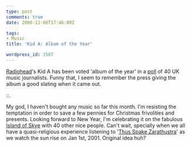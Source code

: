 ```yaml
---
type: post
comments: true
date: 2000-12-06T17:46:00Z

tags:
- Music
title: 'Kid A: Album of the Year'

wordpress_id: 1507
---
```


[Radiohead](http://www.radiohead.com)'s Kid A has been voted 'album of the year' in a [poll](http://news.bbc.co.uk/hi/english/entertainment/newsid_1057000/1057513.stm) of 40 UK music journalists. Funny that, I seem to remember the press giving the album a good slating when it came out.  

::.  

My god, I haven't bought any music so far this month. I'm resisting the temptation in order to save a few pennies for Christmas frivolities and presents. Looking forward to New Year, I'm celebrating it on the fabulous [Island of Skye](http://www.skye.co.uk/index.html) with 40 other nice people. Can't wait, specially when we all have a quasi-religious experience listening to '[Thus Spake Zarathustra](http://www.geocities.com/ResearchTriangle/Forum/6370/2001.html)' as we watch the sun rise on Jan 1st, 2001. Original idea huh?   


